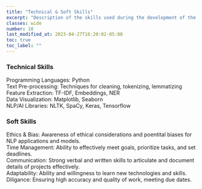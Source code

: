 ```yaml
---
title: "Technical & Soft Skills"
excerpt: "Description of the skills used during the development of the NLP Portfolio"
classes: wide
number: 10
last_modified_at: 2023-04-27T16:20:02-05:00
toc: true
toc_label: ""
---
```


### Technical Skills  
Programming Languages: Python  
Text Pre-processing: Techniques for cleaning, tokenizing, lemmatizing  
Feature Extraction: TF-IDF, Embeddings, NER  
Data Visualization: Matplotlib, Seaborn  
NLP/AI Libraries: NLTK, SpaCy, Keras, Tensorflow  

### Soft Skills  
Ethics & Bias: Awareness of ethical considerations and poentital biases for NLP applications and models.  
Time Management: Ability to effectively meet goals, prioritize tasks, and set deadlines.  
Communication: Strong verbal and written skills to articulate and document details of projects effectively.  
Adaptability: Ability and willingness to learn new technologies and skills.  
Diligance: Ensuring high accuracy and quality of work, meeting due dates.  